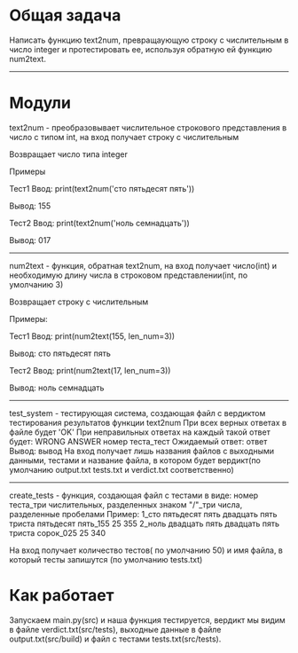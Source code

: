 Общая задача
=====================


Написать функцию text2num, превращаующую строку с числительным в число integer и протестировать ее, используя обратную ей функцию num2text.

***

Модули
=====================

text2num - преобразовывает числительное строкового представления в число с типом int, на вход получает строку с числительным

Возвращает число типа integer

Примеры

Тест1
Ввод:
print(text2num('сто пятьдесят пять'))

Вывод:
155

Тест2
Ввод:
print(text2num('ноль семнадцать'))

Вывод:
017

***

num2text - функция, обратная text2num, на вход получает число(int) и необходимую длину числа в строковом представлении(int, по умолчанию 3)

Возвращает строку с числительным

Примеры:

Тест1
Ввод:
print(num2text(155, len_num=3))

Вывод:
сто пятьдесят пять

Тест2
Ввод:
print(num2text(17, len_num=3))

Вывод:
ноль семнадцать

***

test_system - тестирующая система, создающая файл с вердиктом тестирования результатов функции text2num
При всех верных ответах в файле будет 'OK'
При неправильных ответах на каждый такой ответ будет:
WRONG ANSWER
номер теста_тест
Ожидаемый ответ:
ответ
Вывод:
вывод
На вход получает лишь названия файлов с выходными данными, тестами и название файла, в котором будет вердикт(по умолчанию output.txt tests.txt и verdict.txt соответственно)

***

create_tests - функция, создающая файл с тестами в виде:
номер теста_три числительных, разделенных знаком "/"_три числа, разделенные пробелами
Пример:
1_сто пятьдесят пять двадцать пять триста пятьдесят пять_155 25 355
2_ноль двадцать пять двадцать пять триста сорок_025 25 340

На вход получает количество тестов( по умолчанию 50) и имя файла, в который тесты запишутся (по умолчанию tests.txt)

Как работает
=====================

Запускаем main.py(src) и наша функция тестируется, вердикт мы видим в файле verdict.txt(src/tests), выходные данные в файле output.txt(src/build) и файл с тестами tests.txt(src/tests).